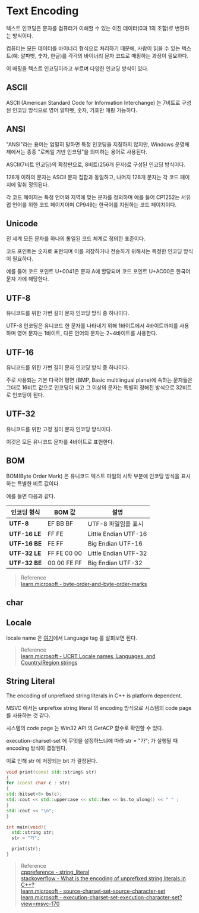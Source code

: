 # Text Encoding
텍스트 인코딩은 문자를 컴퓨터가 이해할 수 있는 이진 데이터(0과 1의 조합)로 변환하는 방식이다.

컴퓨터는 모든 데이터를 바이너리 형식으로 처리하기 때문에, 사람이 읽을 수 있는 텍스트(예: 알파벳, 숫자, 한글)를 각각의 바이너리 문자 코드로 매핑하는 과정이 필요하다.

이 매핑을 텍스트 인코딩이라고 부르며 다양한 인코딩 방식이 있다.

## ASCII

ASCII (American Standard Code for Information Interchange) 는 7비트로 구성된 인코딩 방식으로 영어 알파벳, 숫자, 기호만 매핑 가능하다.

## ANSI
"ANSI"라는 용어는 엄밀히 말하면 특정 인코딩을 지칭하지 않지만, Windows 운영체제에서는 종종 "로케일 기반 인코딩"을 의미하는 용어로 사용된다.

ASCII(7비트 인코딩)의 확장판으로, 8비트(256개 문자)로 구성된 인코딩 방식이다.

128개 이하의 문자는 ASCII 문자 집합과 동일하고, 나머지 128개 문자는 각 코드 페이지에 맞춰 정의된다.

각 코드 페이지는 특정 언어와 지역에 맞는 문자를 정의하며 예를 들어 CP1252는 서유럽 언어를 위한 코드 페이지이며 CP949는 한국어를 지원하는 코드 페이지이다.

## Unicode
전 세계 모든 문자를 하나의 통일된 코드 체계로 정의한 표준이다.

코드 포인트는 숫자로 표현되며 이를 저장하거나 전송하기 위해서는 특정한 인코딩 방식이 필요하다.

예를 들어 코드 포인트 U+0041은 문자 A에 할당되며 코드 포인트 U+AC00은 한국어 문자 가에 해당한다.

## UTF-8
유니코드를 위한 가변 길이 문자 인코딩 방식 중 하나이다.

UTF-8 인코딩은 유니코드 한 문자를 나타내기 위해 1바이트에서 4바이트까지를 사용하며 영어 문자는 1바이트, 다른 언어의 문자는 2~4바이트를 사용한다.

## UTF-16
유니코드를 위한 가변 길이 문자 인코딩 방식 중 하나이다.

주로 사용되는 기본 다국어 평면 (BMP, Basic multilingual plane)에 속하는 문자들은 그대로 16비트 값으로 인코딩이 되고 그 이상의 문자는 특별히 정해진 방식으로 32비트로 인코딩이 된다.

## UTF-32
유니코드를 위한 고정 길이 문자 인코딩 방식이다.

이것은 모든 유니코드 문자를 4바이트로 표현한다.

## BOM
BOM(Byte Order Mark) 은 유니코드 텍스트 파일의 시작 부분에 인코딩 방식을 표시하는 특별한 비트 값이다.

예를 들면 다음과 같다.

| **인코딩 형식**   | **BOM 값**                | **설명**                      |
|------------------|--------------------------|------------------------------|
| **UTF-8**        | EF BB BF                 | UTF-8 파일임을 표시            |
| **UTF-16 LE**    | FF FE                    | Little Endian UTF-16          |
| **UTF-16 BE**    | FE FF                    | Big Endian UTF-16             |
| **UTF-32 LE**    | FF FE 00 00              | Little Endian UTF-32          |
| **UTF-32 BE**    | 00 00 FE FF              | Big Endian UTF-32             |

> Reference  
> [learn.microsoft - byte-order-and-byte-order-marks](https://learn.microsoft.com/en-us/globalization/encoding/unicode-standard#byte-order-and-byte-order-marks)  

## char

##  Locale

locale name 은 [여기](https://learn.microsoft.com/en-us/openspecs/windows_protocols/ms-lcid/a9eac961-e77d-41a6-90a5-ce1a8b0cdb9c)에서 Language tag 를 살펴보면 된다.

> Reference  
> [learn.microsoft - UCRT Locale names, Languages, and Country/Region strings](https://learn.microsoft.com/en-us/cpp/c-runtime-library/locale-names-languages-and-country-region-strings?view=msvc-170)    

## String Literal

The encoding of unprefixed string literals in C++ is platform dependent.

MSVC 에서는 unprefixe string literal 의 encoding 방식으로 시스템의 code page 를 사용하는 것 같다.

시스템의 code page 는 Win32 API 의 GetACP 함수로 확인할 수 있다.

execution-charset-set 에 무엇을 설정하느냐에 따라 str = "가"; 가 실행될 때 encoding 방식이 결정된다.

이로 인해 str 에 저장되는 bit 가 결정된다.

```cpp
void print(const std::string& str)
{
for (const char c : str)
{
std::bitset<8> bs(c);
std::cout << std::uppercase << std::hex << bs.to_ulong() << " " ;
}
std::cout << "\n";
}

int main(void){
  std::string str;
  str = "가";

  print(str);
}
```

> Reference  
> [cppreference - string_literal](https://en.cppreference.com/w/cpp/language/string_literal)    
> [stackoverflow - What is the encoding of unprefixed string literals in C++?](https://stackoverflow.com/questions/75172318/what-is-the-encoding-of-unprefixed-string-literals-in-c)  
> [learn.microsoft - source-charset-set-source-character-set](https://learn.microsoft.com/ko-kr/cpp/build/reference/source-charset-set-source-character-set?view=msvc-170)  
> [learn.microsoft - execution-charset-set-execution-character-set?view=msvc-170](https://learn.microsoft.com/en-us/cpp/build/reference/execution-charset-set-execution-character-set?view=msvc-170)  
